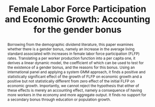 ---
title        : "Female Labor Force Participation and Economic Growth: Accounting for the gender bonus"
collection   : publications
permalink    : /publication/gender_bonus
doilink      : "https://doi.org/10.1016/j.econlet.2021.109740"
journal      : 'Economics Letters'
year         : "2021"
coauthors    : {"Stephen L. Parente" : "https://publish.illinois.edu/parente/",
                "Eduardo Rios Neto"}
buttons      : 
    wppdf    : "/files/genderbonus.pdf"
    srrn     : 
    bibtex   : "/files/bibtex/genderbonus_cite.txt"
abstract     : "Borrowing from the demographic dividend literature, this paper examines whether there is a gender bonus, namely an increase in the average living standard associated with increases in female labor force participation (FLFP) rates. Translating a per worker production function into a per capita one, it derives a linear dynamic model, the coefficient of which can be used to test for the existence of a gender bonus, and the reasons for this bonus. Using an international panel and applying a system GMM approach, it finds a positive and statistically significant effect of the growth of FLFP on economic growth and a positive but not statistically different from zero effect of the initial FLFP on economic growth. Importantly, we cannot reject the hypothesis that either of these effects is merely an accounting effect, namely a consequence of having more workers in the economy and more aggregate output. It finds no support for a secondary bonus through education or population growth."    
---